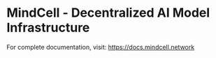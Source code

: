 # MindCell - Decentralized AI Model Infrastructure

For complete documentation, visit: https://docs.mindcell.network
